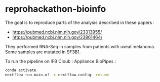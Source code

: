 # reprohackathon-bioinfo

The goal is to reproduce parts of the analysis described in these papers :<br>
  - https://pubmed.ncbi.nlm.nih.gov/23313955/<br>
  - https://pubmed.ncbi.nlm.nih.gov/23861464/<br>

They performed RNA-Seq in samples from patients with uveal melanoma. Some samples are mutated in SF3B1. <br>

To run the pipeline on IFB Cloub :  Appliance BioPipes :

```bash
conda activate
nextflow run main.nf -c nextflow.config -resume
```
